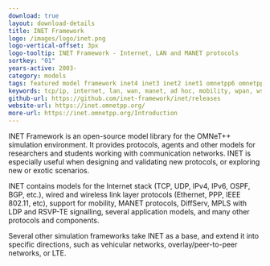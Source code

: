 ```yaml
---
download: true
layout: download-details
title: INET Framework
logo: /images/logo/inet.png
logo-vertical-offset: 3px
logo-tooltip: INET Framework - Internet, LAN and MANET protocols
sortkey: "01"
years-active: 2003-
category: models
tags: featured model framework inet4 inet3 inet2 inet1 omnetpp6 omnetpp5 omnetpp4 omnetpp3
keywords: tcp/ip, internet, lan, wan, manet, ad hoc, mobility, wpan, wsn, sensor, wireless, routing, ipv6, mipv6, diffserv, mpls, voip, ospf, bgp, rip, aodv, dsdv, dymo, gpsr, pim, ethernet, vlan, wifi, 802.11, 802.1d, 802.1q, 802.15.4, sensor mac, low-power mac
github-url: https://github.com/inet-framework/inet/releases
website-url: https://inet.omnetpp.org/
more-url: https://inet.omnetpp.org/Introduction
---
```


INET Framework is an open-source model library for the OMNeT++ simulation
environment. It provides protocols, agents and other models for researchers and
students working with communication networks. INET is especially useful when
designing and validating new protocols, or exploring new or exotic scenarios.

INET contains models for the Internet stack (TCP, UDP, IPv4, IPv6, OSPF, BGP,
etc.), wired and wireless link layer protocols (Ethernet, PPP, IEEE 802.11,
etc), support for mobility, MANET protocols, DiffServ, MPLS with LDP and RSVP-TE
signalling, several application models, and many other protocols and components.

Several other simulation frameworks take INET as a base, and extend it into
specific directions, such as vehicular networks, overlay/peer-to-peer networks,
or LTE.
